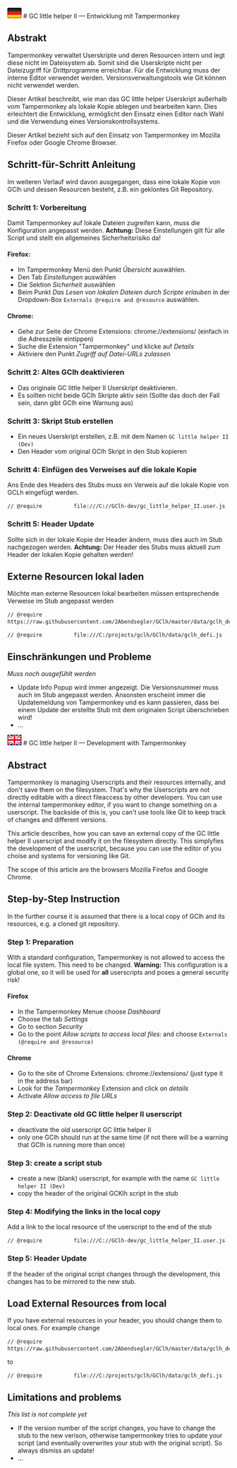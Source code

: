 <img src="../images/flag_de.png"> # GC little helper II — Entwicklung mit Tampermonkey

## Abstrakt

Tampermonkey verwaltet Userskripte und deren Resourcen intern und legt diese nicht im Dateisystem ab. Somit sind die Userskripte nicht per Dateizugriff für Drittprogramme erreichbar. Für die Entwicklung muss der interne Editor verwendet werden. Versionsverwaltungstools wie Git können nicht verwendet werden.

Dieser Artikel beschreibt, wie man das GC little helper Userskript außerhalb vom Tampermonkey als lokale Kopie ablegen und bearbeiten kann. Dies erleichtert die Entwicklung, ermöglicht den Einsatz einen Editor nach Wahl und die Verwendung eines Versionskontrollsystems.

Dieser Artikel bezieht sich auf den Einsatz von Tampermonkey im Mozilla Firefox oder Google Chrome Browser. 

## Schritt-für-Schritt Anleitung
Im weiteren Verlauf wird davon ausgegangen, dass eine lokale Kopie von GClh und dessen Resourcen besteht, z.B. ein geklontes Git Repository.

### Schritt 1: Vorbereitung
Damit Tampermonkey auf lokale Dateien zugreifen kann, muss die Konfiguration angepasst werden.
**Achtung:** Diese Einstellungen gilt für alle Script und stellt ein allgemeines Sicherheitsrisiko da!

#### Firefox:
 - Im Tampermonkey Menü den Punkt *Übersicht* auswählen.
 - Den Tab *Einstellungen* auswählen
 - Die Sektion *Sicherheit* auswählen
 - Beim Punkt *Das Lesen von lokalen Dateien durch Scripte erlauben* in der Dropdown-Box `Externals @require and @resource` auswählen.

#### Chrome:
 - Gehe zur Seite der Chrome Extensions: chrome://extensions/ (einfach in die Adresszeile eintippen)
 - Suche die Extension "Tampermonkey" und klicke auf *Details*
 - Aktiviere den Punkt *Zugriff auf Datei-URLs zulassen*

### Schritt 2: Altes GClh deaktivieren
- Das originale GC little helper II Userskript deaktivieren. 
- Es sollten nicht beide GClh Skripte aktiv sein (Sollte das doch der Fall sein, dann gibt GClh eine Warnung aus)

### Schritt 3: Skript Stub erstellen
- Ein neues Userskript erstellen, z.B. mit dem Namen `GC little helper II (Dev)`
- Den Header vom original GClh Skript in den Stub kopieren

### Schritt 4: Einfügen des Verweises auf die lokale Kopie
Ans Ende des Headers des Stubs muss ein Verweis auf die lokale Kopie von GCLh eingefügt werden.
```
// @require          file:///C://GClh-dev/gc_little_helper_II.user.js
```

### Schritt 5: Header Update
Sollte sich in der lokale Kopie der Header ändern, muss dies auch im Stub nachgezogen werden. **Achtung:** Der Header des Stubs muss aktuell zum Header der lokalen Kopie gehalten werden!

## Externe Resourcen lokal laden
Möchte man externe Resourcen lokal bearbeiten müssen entsprechende Verweise im Stub angepasst werden

```
// @require          https://raw.githubusercontent.com/2Abendsegler/GClh/master/data/gclh_defi.js
```

```
// @require          file:///C:/projects/gclh/GClh/data/gclh_defi.js
```

## Einschränkungen und Probleme
*Muss noch ausgefühlt werden*
- Update Info Popup wird immer angezeigt. Die Versionsnummer muss auch im Stub angepasst werden. Ansonsten erscheint immer die Updatemeldung von Tampermonkey und es kann passieren, dass bei einem Update der erstellte Stub mit dem originalen Script überschrieben wird!
- ...




<img src="../images/flag_en.png"> # GC little helper II — Development with Tampermonkey

## Abstract

Tampermonkey is managing Userscripts and their resources internally, and don't save them on the filesystem. That's why the Userscripts are not directly editable with a direct fileaccess by other developers. You can use the internal tampermonkey editor, if you want to change something on a userscript. The backside of this is, you can't use tools like Git to keep track of changes and different versions.

This article describes, how you can save an external copy of the GC little helper II userscript and modify it on the filesystem directly. This simplyfies the development of the userscript, because you can use the editor of you choise and systems for versioning like Git.

The scope of this article are the browsers Mozilla Firefox and Google Chrome.

## Step-by-Step Instruction
In the further course it is assumed that there is a local copy of GClh and its resources, e.g. a cloned git repository.

### Step 1: Preparation
With a standard configuration, Tampermonkey is not allowed to access the local file system. This need to be changed.
**Warning:** This configuration is a global one, so it will be used for **all** userscripts and poses a general security risk!

#### Firefox
 - In the Tampermonkey Menue choose *Dashboard*
 - Choose the tab *Settings*
 - Go to section *Security*
 - Go to the point *Allow scripts to access local files:* and choose `Externals (@require and @resource)`

#### Chrome
 - Go to the site of Chrome Extensions: chrome://extensions/ (just type it in the address bar)
 - Look for the *Tampermonkey* Extension and click on *details*
 - Activate *Allow access to file URLs*
 

### Step 2: Deactivate old GC little helper II userscript
- deactivate the old userscript GC little helper II
- only one GClh should run at the same time (if not there will be a warning that GClh is running more than once)

### Step 3: create a script stub
- create a new (blank) userscript, for example with the name `GC little helper II (Dev)`
- copy the header of the original GCKlh script in the stub

### Step 4: Modifying the links in the local copy
Add a link to the local resource of the userscript to the end of the stub
```
// @require          file:///C://GClh-dev/gc_little_helper_II.user.js
```

### Step 5: Header Update
If the header of the original script changes through the development, this changes has to be mirrored to the new stub.

## Load External Resources from local
If you have external resources in your header, you should change them to local ones.
For example change

```
// @require          https://raw.githubusercontent.com/2Abendsegler/GClh/master/data/gclh_defi.js
```
to

```
// @require          file:///C:/projects/gclh/GClh/data/gclh_defi.js
```

## Limitations and problems
*This list is not complete yet*
- If the version number of the script changes, you have to change the stub to the new verison, otherwise tampermonkey tries to update your script (and eventually overwrites your stub with the original script). So always dismiss an update!
- ...







